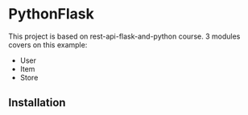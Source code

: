 # PythonFlask
This project is based on rest-api-flask-and-python course. 3 modules covers on this example:
- User
- Item
- Store

## Installation
